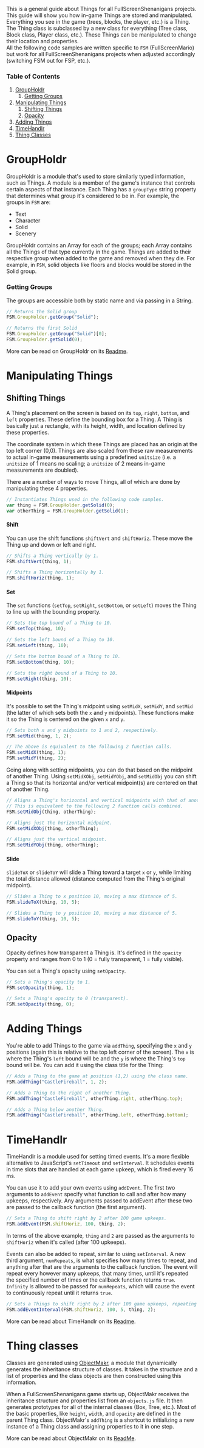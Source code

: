 This is a general guide about Things for all FullScreenShenanigans projects. This guide will show you how in-game Things are stored and manipulated. Everything you see in the game (trees, blocks, the player, etc.) is a Thing.  
The Thing class is subclassed by a new class for everything (Tree class, Block class, Player class, etc.). These Things can be manipulated to change their location and properties.  
All the following code samples are written specific to `FSM` (FullScreenMario) but work for all FullScreenShenanigans projects when adjusted accordingly (switching FSM out for FSP, etc.).

### Table of Contents  
1. [GroupHoldr](#groupholdr)
    1. [Getting Groups](#getting-groups)
2. [Manipulating Things](#manipulating-things)
    1. [Shifting Things](#shifting-things)
    2. [Opacity](#opacity)
3. [Adding Things](#adding-things)
4. [TimeHandlr](#timehandlr)
5. [Thing Classes](#thing-classes)

# GroupHoldr  

GroupHoldr is a module that's used to store similarly typed information, such as Things. A module is a member of the game's instance that controls certain aspects of that instance. Each Thing has a `groupType` string property that determines what group it's considered to be in. For example, the groups in `FSM` are:

* Text
* Character
* Solid
* Scenery 

GroupHoldr contains an Array for each of the groups; each Array contains all the Things of that type currently in the game. Things are added to their respective group when added to the game and removed when they die. For example, in `FSM`, solid objects like floors and blocks would be stored in the Solid group. 

### Getting Groups  
The groups are accessible both by static name and via passing in a String.  

```javascript
// Returns the Solid group
FSM.GroupHolder.getGroup("Solid");

// Returns the first Solid
FSM.GroupHolder.getGroup("Solid")[0];
FSM.GroupHolder.getSolid(0);
```

More can be read on GroupHoldr on its [Readme](https://github.com/FullScreenShenanigans/GroupHoldr/blob/master/README.md).

# Manipulating Things

## Shifting Things
A Thing's placement on the screen is based on its `top`, `right`, `bottom`, and `left` properties. These define the bounding box for a Thing. A Thing is basically just a rectangle, with its height, width, and location defined by these properties.

The coordinate system in which these Things are placed has an origin at the top left corner (0,0). Things are also scaled from these raw measurements to actual in-game measurements using a predefined `unitsize` (i.e. a `unitsize` of 1 means no scaling; a `unitsize` of 2 means in-game measurements are doubled).

There are a number of ways to move Things, all of which are done by manipulating these 4 properties.

```javascript
// Instantiates Things used in the following code samples.
var thing = FSM.GroupHolder.getSolid(0);
var otherThing = FSM.GroupHolder.getSolid(1);
```

#### Shift

You can use the shift functions `shiftVert` and `shiftHoriz`. These move the Thing up and down or left and right.

```javascript
// Shifts a Thing vertically by 1.
FSM.shiftVert(thing, 1);

// Shifts a Thing horizontally by 1. 
FSM.shiftHoriz(thing, 1);
```

#### Set

The `set` functions (`setTop`, `setRight`, `setBottom`, or `setLeft`) moves the Thing to line up with the bounding property.

```javascript
// Sets the top bound of a Thing to 10. 
FSM.setTop(thing, 10);

// Sets the left bound of a Thing to 10. 
FSM.setLeft(thing, 10);

// Sets the bottom bound of a Thing to 10. 
FSM.setBottom(thing, 10);

// Sets the right bound of a Thing to 10. 
FSM.setRight(thing, 10);
```  

#### Midpoints

It's possible to set the Thing's midpoint using `setMidX`, `setMidY`, and `setMid` (the latter of which sets both the `x` and `y` midpoints). These functions make it so the Thing is centered on the given `x` and `y`.

```javascript
// Sets both x and y midpoints to 1 and 2, respectively. 
FSM.setMid(thing, 1, 2);

// The above is equivalent to the following 2 function calls. 
FSM.setMidX(thing, 1);
FSM.setMidY(thing, 2);
```

Going along with setting midpoints, you can do that based on the midpoint of another Thing. Using `setMidXObj`, `setMidYObj`, and `setMidObj` you can shift a Thing so that its horizontal and/or vertical midpoint(s) are centered on that of another Thing.

```javascript
// Aligns a Thing's horizontal and vertical midpoints with that of anotherThing.
// This is equivalent to the following 2 function calls combined.
FSM.setMidObj(thing, otherThing);

// Aligns just the horizontal midpoint. 
FSM.setMidXObj(thing, otherThing);

// Aligns just the vertical midpoint. 
FSM.setMidYObj(thing, otherThing);
```

#### Slide

`slideToX` or `slideToY` will slide a Thing toward a target `x` or `y`, while limiting the total distance allowed (distance computed from the Thing's original midpoint).

```javascript
// Slides a Thing to x position 10, moving a max distance of 5. 
FSM.slideToX(thing, 10, 5);

// Slides a Thing to y position 10, moving a max distance of 5. 
FSM.slideToY(thing, 10, 5);
```

## Opacity

Opacity defines how transparent a Thing is. It's defined in the `opacity` property and ranges from 0 to 1 (0 = fully transparent, 1 = fully visible).

You can set a Thing's opacity using `setOpacity`.

```javascript
// Sets a Thing's opacity to 1. 
FSM.setOpacity(thing, 1);

// Sets a Thing's opacity to 0 (transparent). 
FSM.setOpacity(thing, 0);
```

# Adding Things

You're able to add Things to the game via `addThing`, specifying the `x` and `y` positions (again this is relative to the top left corner of the screen). The `x` is where the Thing's `left` bound will be and the `y` is where the Thing's `top` bound will be. You can add it using the class title for the Thing:

```javascript
// Adds a Thing to the game at position (1,2) using the class name.
FSM.addThing("CastleFireball", 1, 2);

// Adds a Thing to the right of another Thing.
FSM.addThing("CastleFireball", otherThing.right, otherThing.top);

// Adds a Thing below another Thing.
FSM.addThing("CastleFireball", otherThing.left, otherThing.bottom);
```

# TimeHandlr

TimeHandlr is a module used for setting timed events. It's a more flexible alternative to JavaScript's `setTimeout` and `setInterval`. It schedules events in time slots that are handled at each game upkeep, which is fired every 16 ms.

You can use it to add your own events using `addEvent`. The first two arguments to `addEvent` specify what function to call and after how many upkeeps, respectively. Any arguments passed to addEvent after these two are passed to the callback function (the first argument).

```javascript
// Sets a Thing to shift right by 2 after 100 game upkeeps.
FSM.addEvent(FSM.shiftHoriz, 100, thing, 2);
```

In terms of the above example, `thing` and `2` are passed as the arguments to `shiftHoriz` when it's called (after 100 upkeeps).

Events can also be added to repeat, similar to using `setInterval`.  A new third argument, `numRepeats`, is what specifies how many times to repeat, and anything after that are the arguments to the callback function. The event will repeat every however many upkeeps, that many times, until it's repeated the specified number of times or the callback function returns `true`. `Infinity` is allowed to be passed for `numRepeats`, which will cause the event to continuously repeat until it returns `true`.

```javascript
// Sets a Things to shift right by 2 after 100 game upkeeps, repeating 5 times.
FSM.addEventInterval(FSM.shiftHoriz, 100, 5, thing, 2);
```

More can be read about TimeHandlr on its [Readme](https://github.com/FullScreenShenanigans/TimeHandlr/blob/master/README.md).

# Thing classes

Classes are generated using [ObjectMakr](https://github.com/FullScreenShenanigans/ObjectMakr), a module that dynamically generates the inheritance structure of classes. It takes in the structure and a list of properties and the class objects are then constructed using this information. 

When a FullScreenShenanigans game starts up, ObjectMakr receives the inheritance structure and properties list from an `objects.js` file. It then generates prototypes for all of the internal classes (Box, Tree, etc.). Most of the basic properties, like `height`, `width`, and `opacity` are defined in the parent Thing class. ObjectMakr's `addThing` is a shortcut to initializing a new instance of a Thing class and assigning properties to it in one step. 

More can be read about ObjectMakr on its [ReadMe](https://github.com/FullScreenShenanigans/ObjectMakr/blob/master/README.md).